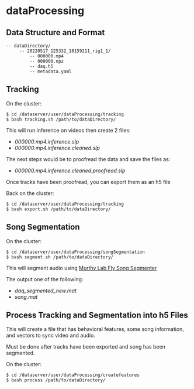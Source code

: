 # dataProcessing

## **Data Structure and Format**
```
-- dataDirectory/ 
     -- 20220517_125332_18159211_rig1_1/
         -- 000000.mp4
         -- 000000.npz
         -- daq.h5
         -- metadata.yaml
```

## **Tracking**
On the cluster:
```
$ cd /dataserver/user/dataProcessing/tracking
$ bash tracking.sh /path/to/dataDirectory/
```
This will run inference on videos then create 2 files:
- *000000.mp4.inference.slp*
- *000000.mp4.inference.cleaned.slp*

The next steps would be to proofread the data and save the files as:
- *000000.mp4.inference.cleaned.proofread.slp*

Once tracks have been proofread, you can export them as an h5 file  

Back on the cluster:
```
$ cd /dataserver/user/dataProcessing/tracking
$ bash export.sh /path/to/dataDirectory/
```

## **Song Segmentation**
On the cluster:
```
$ cd /dataserver/user/dataProcessing/songSegmentation
$ bash segment.sh /path/to/dataDirectory/
```
This will segment audio using [Murthy Lab Fly Song Segmenter](https://github.com/murthylab/MurthyLab_FlySongSegmenter)

The output one of the following:
- *daq_segmented_new.mat*
- *song.mat*

## **Process Tracking and Segmentation into h5 Files**
This will create a file that has behavioral features, some song information, and vectors to sync video and audio.

Must be done after tracks have been exported and song has been segmented.

On the cluster:
```
$ cd /dataserver/user/dataProcessing/createfeatures
$ bash process /path/to/dataDirectory/
```